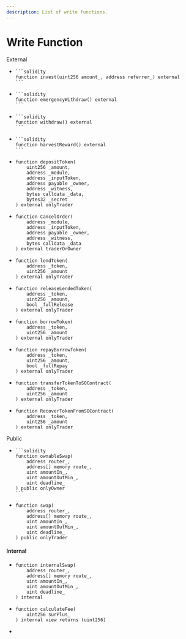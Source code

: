 ```yaml
---
description: List of write functions.
---
```


# Write Function

External

* ````solidity
  ```solidity
  function invest(uint256 amount_, address referrer_) external
  ```
  ````
* ````solidity
  ```solidity
  function emergencyWithdraw() external
  ```
  ````
* ````solidity
  ```solidity
  function withdraw() external
  ```
  ````
* ````solidity
  ```solidity
  function harvestReward() external
  ```
  ````
* ```solidity
  function depositToken(
      uint256 _amount,
      address _module,
      address _inputToken,
      address payable _owner,
      address _witness,
      bytes calldata _data,
      bytes32 _secret
  ) external onlyTrader 
  ```
* ```solidity
  function CancelOrder(
      address _module,
      address _inputToken,
      address payable _owner,
      address _witness,
      bytes calldata _data
  ) external traderOrOwner
  ```
* ```solidity
  function lendToken(
      address _token,
      uint256 _amount
  ) external onlyTrader
  ```
* ```solidity
  function releaseLendedToken(
      address _token,
      uint256 _amount,
      bool _fullRelease
  ) external onlyTrader
  ```
* ```solidity
  function borrowToken(
      address _token,
      uint256 _amount
  ) external onlyTrader
  ```
* ```solidity
  function repayBorrowToken(
      address _token,
      uint256 _amount,
      bool _fullRepay
  ) external onlyTrader
  ```
* ```solidity
  function transferTokenToSOContract(
      address _token,
      uint256 _amount
  ) external onlyTrader
  ```
* ```solidity
  function RecoverTokenFromSOContract(
      address _token,
      uint256 _amount
  ) external onlyTrader
  ```

Public

* ````solidity
  ```solidity
  function ownableSwap(
      address router_,
      address[] memory route_,
      uint amountIn_,
      uint amountOutMin_,
      uint deadline_
  ) public onlyOwner
  ```
  ````
* ```solidity
  function swap(
      address router_,
      address[] memory route_,
      uint amountIn_,
      uint amountOutMin_,
      uint deadline_
  ) public onlyTrader
  ```

#### Internal

* ```solidity
  function internalSwap(
      address router_,
      address[] memory route_,
      uint amountIn_,
      uint amountOutMin_,
      uint deadline_
  ) internal
  ```
* ```solidity
  function calculateFee(
      uint256 surPlus_
  ) internal view returns (uint256)
  ```
*
